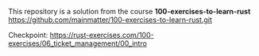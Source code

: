 This repository is a solution from the course **100-exercises-to-learn-rust** https://github.com/mainmatter/100-exercises-to-learn-rust.git

Checkpoint:
https://rust-exercises.com/100-exercises/06_ticket_management/00_intro